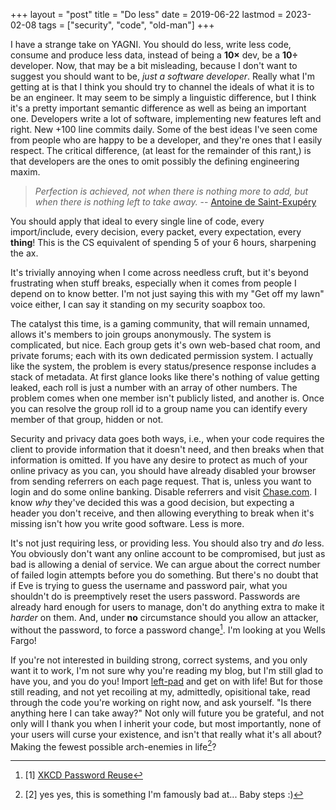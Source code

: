 +++
layout = "post"
title = "Do less"
date = 2019-06-22
lastmod = 2023-02-08
tags = ["security", "code", "old-man"]
+++

I have a strange take on YAGNI. You should do less, write less code, consume and
produce less data, instead of being a **10&times;** dev, be a **10&div;**
developer. Now, that may be a bit misleading, because I don't want to suggest
you should want to be, *just a software developer*. Really what I'm getting at
is that I think you should try to channel the ideals of what it is to be an
engineer. <!--more--> It may seem to be simply a linguistic difference, but I
think it's a pretty important semantic difference as well as being an important
one. Developers write a lot of software, implementing new features left and
right. New +100 line commits daily. Some of the best ideas I've seen come from
people who are happy to be a developer, and they're ones that I easily respect.
The critical difference, (at least for the remainder of this rant,) is that
developers are the ones to omit possibly the defining engineering maxim.

> *Perfection is achieved, not when there is nothing more to add, but when
> there is nothing left to take away.* -- [Antoine de Saint-Exupéry](https://en.wikipedia.org/wiki/Antoine_de_Saint-Exup%C3%A9ry)


You should apply that ideal to every single line of code, every import/include,
every decision, every packet, every expectation, every **thing**! This is the CS
equivalent of spending 5 of your 6 hours, sharpening the ax.

It's trivially annoying when I come across needless cruft, but it's beyond
frustrating when stuff breaks, especially when it comes from people I depend on
to know better. I'm not just saying this with my "Get off my lawn" voice either,
I can say it standing on my security soapbox too.

The catalyst this time, is a gaming community, that will remain unnamed, allows
it's members to join groups anonymously. The system is complicated, but nice.
Each group gets it's own web-based chat room, and private forums; each with its
own dedicated permission system. I actually like the system, the problem is
every status/presence response includes a stack of metadata. At first glance
looks like there's nothing of value getting leaked, each roll is just a number
with an array of other numbers. The problem comes when one member isn't publicly
listed, and another is. Once you can resolve the group roll id to a group name
you can identify every member of that group, hidden or not.

Security and privacy data goes both ways, i.e., when your code requires the
client to provide information that it doesn't need, and then breaks when that
information is omitted. If you have any desire to protect as much of your online
privacy as you can, you should have already disabled your browser from sending
referrers on each page request. That is, unless you want to login and do some
online banking. Disable referrers and visit [Chase.com](https://chase.com). I
know *why* they've decided this was a good decision, but expecting a header you
don't receive, and then allowing everything to break when it's missing isn't how
you write good software. Less is more.

It's not just requiring less, or providing less. You should also try and *do*
less. You obviously don't want any online account to be compromised, but just as
bad is allowing a denial of service. We can argue about the correct number of
failed login attempts before you do something. But there's no doubt that if Eve
is trying to guess the username and password pair, what you shouldn't do is
preemptively reset the users password. Passwords are already hard enough for
users to manage, don't do anything extra to make it *harder* on them. And, under
**no** circumstance should you allow an attacker, without the password, to force
a password change[^1]. I'm looking at you Wells Fargo!

[^1]: [1] [XKCD Password Reuse](https://www.xkcd.com/792/)

If you're not interested in building strong, correct systems, and you only want
it to work, I'm not sure why you're reading my blog, but I'm still glad to have
you, and you do you! Import
[left-pad](https://www.theregister.co.uk/2016/03/23/npm_left_pad_chaos/) and get
on with life! But for those still reading, and not yet recoiling at my,
admittedly, opisitional take, read through the code you're working on right now,
and ask yourself. "Is there anything here I can take away?" Not only will future
you be grateful, and not only will I thank you when I inherit your code, but
most importantly, none of your users will curse your existence, and isn't that
really what it's all about? Making the fewest possible arch-enemies in life[^2]?

[^2]: [2] yes yes, this is something I'm famously bad at... Baby steps :)

